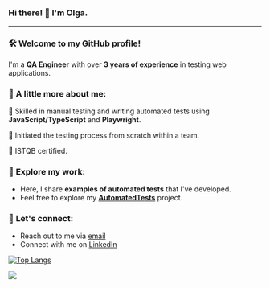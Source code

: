 ### Hi there! 👋 I'm Olga.
---
### 🛠️ **Welcome to my GitHub profile!**

I'm a **QA Engineer** with over **3 years of experience** in testing web applications. 

### 🔎 **A little more about me**:

🔹	Skilled in manual testing and writing automated tests using **JavaScript/TypeScript** and **Playwright**.  

🔹	Initiated the testing process from scratch within a team. 

🔹	ISTQB certified.

### 🌟 **Explore my work**:

- Here, I share **examples of automated tests** that I've developed. 
- Feel free to explore my **[AutomatedTests](https://github.com/ovlasova1705/AutomatedTests)** project.

### 🔗 **Let's connect**:

- Reach out to me via [email](mailto:ovlasova1705@gmail.com)
- Connect with me on [LinkedIn](https://www.linkedin.com/in/olga-vlasova/)



[![Top Langs](https://github-readme-stats.vercel.app/api/top-langs/?username=ovlasova1705&layout=compact)](https://github.com/ovlasova1705/github-readme-stats)

![](https://github-profile-summary-cards.vercel.app/api/cards/profile-details?username=ovlasova1705&theme=buefy)











<!--
**ovlasova1705/ovlasova1705** is a ✨ _special_ ✨ repository because its `README.md` (this file) appears on your GitHub profile.

Here are some ideas to get you started:

- 🔭 I’m currently working on ...
- 🌱 I’m currently learning ...
- 👯 I’m looking to collaborate on ...
- 🤔 I’m looking for help with ...
- 💬 Ask me about ...
- 📫 How to reach me: ...
- 😄 Pronouns: ...
- ⚡ Fun fact: ...
-->

